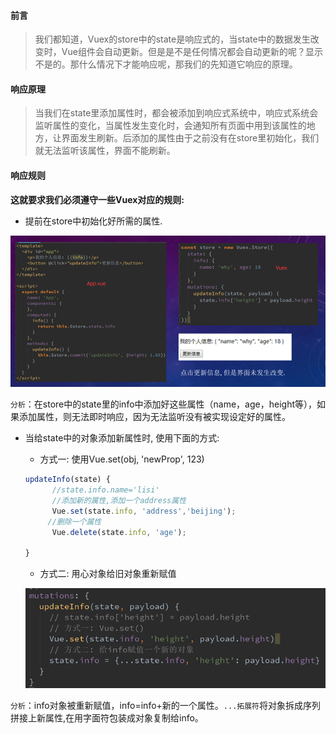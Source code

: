 #### 前言

> ​		我们都知道，Vuex的store中的state是响应式的，当state中的数据发生改变时，Vue组件会自动更新。但是是不是任何情况都会自动更新的呢？显示不是的。那什么情况下才能响应呢，那我们的先知道它响应的原理。

#### 响应原理

> ​		当我们在state里添加属性时，都会被添加到响应式系统中，响应式系统会监听属性的变化，当属性发生变化时，会通知所有页面中用到该属性的地方，让界面发生刷新。后添加的属性由于之前没有在store里初始化，我们就无法监听该属性，界面不能刷新。

#### 响应规则

**这就要求我们必须遵守一些Vuex对应的规则:**

- 提前在store中初始化好所需的属性.

![image-20210403191429425](mutation响应规则.assets/image-20210403191429425.png)

`分析`：在store中的state里的info中添加好这些属性（name，age，height等），如果添加属性，则无法即时响应，因为无法监听没有被实现设定好的属性。



- 当给state中的对象添加新属性时, 使用下面的方式:

  - 方式一: 使用Vue.set(obj, 'newProp', 123)

  ```js
  updateInfo(state) { 
        //state.info.name='lisi'
        //添加新的属性,添加一个address属性
        Vue.set(state.info, 'address','beijing');
       //删除一个属性
        Vue.delete(state.info, 'age');
      
  }
  ```

  

  - 方式二: 用心对象给旧对象重新赋值

  ![image-20210403191737511](mutation响应规则.assets/image-20210403191737511.png)

`分析`：info对象被重新赋值，info=info+新的一个属性。`...拓展符`将对象拆成序列拼接上新属性,在用字面符包装成对象复制给info。